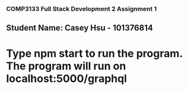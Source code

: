 ### COMP3133 Full Stack Development 2 Assignment 1

## Student Name: Casey Hsu - 101376814

# Type npm start to run the program. The program will run on localhost:5000/graphql